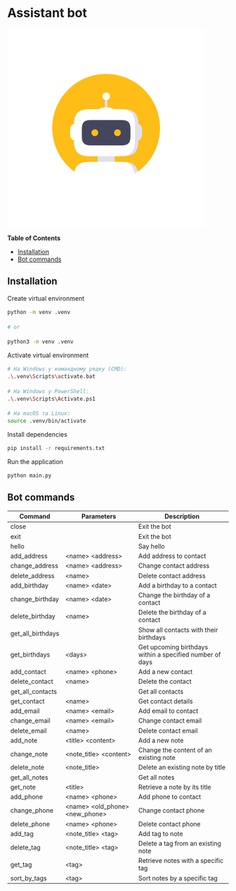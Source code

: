 # Assistant bot

<img src="./img.png">

**Table of Contents**

- [Installation](#installation)
- [Bot commands](#bot-commands)

## Installation

Create virtual environment

```bash
python -m venv .venv

# or

python3 -m venv .venv
```

Activate virtual environment

```bash
# На Windows у командному рядку (CMD):
.\.venv\Scripts\activate.bat

# На Windows у PowerShell:
.\.venv\Scripts\Activate.ps1

# На macOS та Linux:
source .venv/bin/activate
```

Install dependencies

```bash
pip install -r requirements.txt
```

Run the application

```bash
python main.py
```

## Bot commands

| Command           | Parameters                        | Description                                              |
|-------------------|-----------------------------------|----------------------------------------------------------|
| close             |                                   | Exit the bot                                             |
| exit              |                                   | Exit the bot                                             |
| hello             |                                   | Say hello                                                |
| add_address       | \<name> \<address>                | Add address to contact                                   |
| change_address    | \<name> \<address>                | Change contact address                                   |
| delete_address    | \<name>                           | Delete contact address                                   |
| add_birthday      | \<name> \<date>                   | Add a birthday to a contact                              |
| change_birthday   | \<name> \<date>                   | Change the birthday of a contact                         |
| delete_birthday   | \<name>                           | Delete the birthday of a contact                         |
| get_all_birthdays |                                   | Show all contacts with their birthdays                   |
| get_birthdays     | \<days>                           | Get upcoming birthdays within a specified number of days |
| add_contact       | \<name> \<phone>                  | Add a new contact                                        |
| delete_contact    | \<name>                           | Delete the contact                                       |
| get_all_contacts  |                                   | Get all contacts                                         |
| get_contact       | \<name>                           | Get contact details                                      |
| add_email         | \<name> \<email>                  | Add email to contact                                     |
| change_email      | \<name> \<email>                  | Change contact email                                     |
| delete_email      | \<name>                           | Delete contact email                                     |
| add_note          | \<title> \<content>               | Add a new note                                           |
| change_note       | \<note_title> \<content>          | Change the content of an existing note                   |
| delete_note       | \<note_title>                     | Delete an existing note by title                         |
| get_all_notes     |                                   | Get all notes                                            |
| get_note          | \<title>                          | Retrieve a note by its title                             |
| add_phone         | \<name> \<phone>                  | Add phone to contact                                     |
| change_phone      | \<name> \<old_phone> \<new_phone> | Change contact phone                                     |
| delete_phone      | \<name> \<phone>                  | Delete contact phone                                     |
| add_tag           | \<note_title> \<tag>              | Add tag to note                                          |
| delete_tag        | \<note_title> \<tag>              | Delete a tag from an existing note                       |
| get_tag           | \<tag>                            | Retrieve notes with a specific tag                       |
| sort_by_tags      | \<tag>                            | Sort notes by a specific tag                             |
